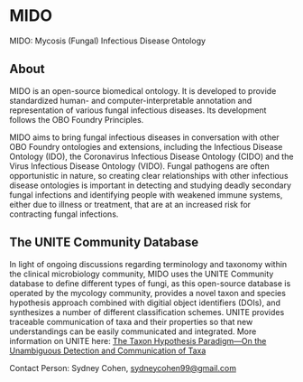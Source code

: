 # MIDO
MIDO: Mycosis (Fungal) Infectious Disease Ontology 

## About
MIDO is an open-source biomedical ontology. It is developed to provide standardized human- and computer-interpretable annotation and representation of various fungal infectious diseases. Its development follows the OBO Foundry Principles.

MIDO aims to bring fungal infectious diseases in conversation with other OBO Foundry ontologies and extensions, including the Infectious Disease Ontology (IDO), the Coronavirus Infectious Disease Ontology (CIDO) and the Virus Infectious Disease Ontology (VIDO). Fungal pathogens are often opportunistic in nature, so creating clear relationships with other infectious disease ontologies is important in detecting and studying deadly secondary fungal infections and identifying people with weakened immune systems, either due to illness or treatment, that are at an increased risk for contracting fungal infections. 


## The UNITE Community Database 
In light of ongoing discussions regarding terminology and taxonomy within the clinical microbiology community, MIDO uses the UNITE Community database to define different types of fungi, as this open-source database is operated by the mycology community, provides a novel taxon and species hypothesis approach combined with digitial object identifiers (DOIs), and synthesizes a number of different classification schemes. UNITE provides traceable communication of taxa and their properties so that new understandings can be easily communicated and integrated. More information on UNITE here: [The Taxon Hypothesis Paradigm—On the Unambiguous Detection and Communication of Taxa](https://doi.org/10.3390/microorganisms8121910)

Contact Person: Sydney Cohen, sydneycohen99@gmail.com 

